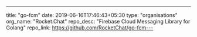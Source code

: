 ---
title: "go-fcm"
date: 2019-06-16T17:46:43+05:30
type: "organisations"
org_name: "Rocket.Chat"
repo_desc: "Firebase Cloud Messaging Library for Golang"
repo_link: https://github.com/RocketChat/go-fcm---